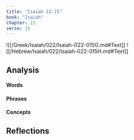 ```yaml
---
title: "Isaiah 22:15"
book: "Isaiah"
chapter: 22
verse: 15
---
```

![[/Greek/Isaiah/022/Isaiah-022-015G.md#Text]]
![[/Hebrew/Isaiah/022/Isaiah-022-015H.md#Text]]

## Analysis

#### Words

#### Phrases

#### Concepts

## Reflections
